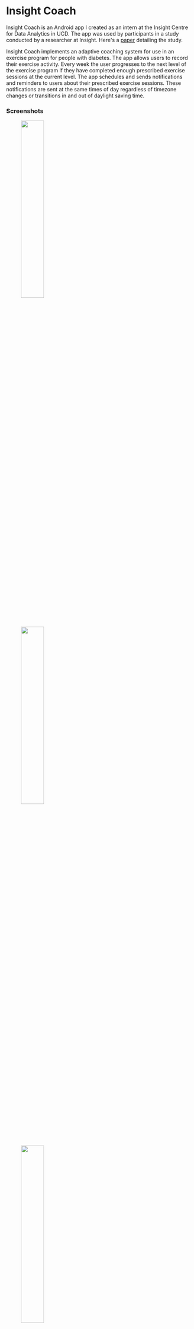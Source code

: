# Insight Coach
Insight Coach is an Android app I created as an intern at the Insight Centre for Data Analytics in UCD. The app was used by participants in a study conducted by a researcher at Insight. Here's a [paper](https://www.insight-centre.org/sites/default/files/publications/17.297_an_investigation_into_the_feasibilty_of_an_adaptive_coaching_smartphone_application.pdf) detailing the study.

Insight Coach implements an adaptive coaching system for use in an exercise program for people with diabetes. The app allows users to record their exercise activity. Every week the user progresses to the next level of the exercise program if they have completed enough prescribed exercise sessions at the current level. The app schedules and sends notifications and reminders to users about their prescribed exercise sessions. These notifications are sent at the same times of day regardless of timezone changes or transitions in and out of daylight saving time.

### Screenshots

<img src="screenshots/home.png" width="35%" hspace="40" /><img src="screenshots/session.png" width="35%" hspace="40" />
<br><br><br>
<img src="screenshots/rpe_start.png" width="35%" hspace="40" /><img src="screenshots/rpe_end.png" width="35%" hspace="40" />
<br><br><br>
<img src="screenshots/session_type.png" width="35%" hspace="40" /><img src="screenshots/extra_session.png" width="35%" hspace="40" />
<br><br><br>
<img src="screenshots/session_input_required.png" width="35%" hspace="40" /><img src="screenshots/session_invalid_input.png" width="35%" hspace="40" />
<br><br><br>
<img src="screenshots/history_start.png" width="35%" hspace="40" /><img src="screenshots/history_continued.png" width="35%" hspace="40" />
<br><br><br>
<img src="screenshots/calendar.png" width="35%" hspace="40" /><img src="screenshots/last_sundays_sessions.png" width="35%" hspace="40" />
<br><br><br>
<img src="screenshots/recorded_session.png" width="35%" hspace="40" /><img src="screenshots/discard_changes.png" width="35%" hspace="40" />
<br><br><br>
<img src="screenshots/incomplete_session.png" width="35%" hspace="40" />
